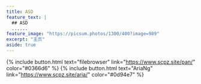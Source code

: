 ```yaml
---
title: ASD
feature_text: |
  ## ASD
  ......
feature_image: "https://picsum.photos/1300/400?image=989"
excerpt: "主页"
aside: true
---
```


{% include button.html text="filebrowser" link="https://www.scpz.site/pan/" color="#0366d6" %} {% include button.html text="AriaNg" link="https://www.scpz.site/aria/" color="#0d94e7" %}
